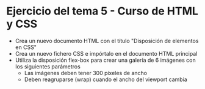 # Ejercicio del tema 5 - Curso de HTML y CSS

* Crea un nuevo documento HTML con el título "Disposición de elementos en CSS"
* Crea un nuevo fichero CSS e impórtalo en el documento HTML principal
* Utiliza la disposición flex-box para crear una galería de 6 imágenes con los siguientes parámetros
    * Las imágenes deben tener 300 píxeles de ancho
    * Deben reagruparse (wrap) cuando el ancho del viewport cambia
